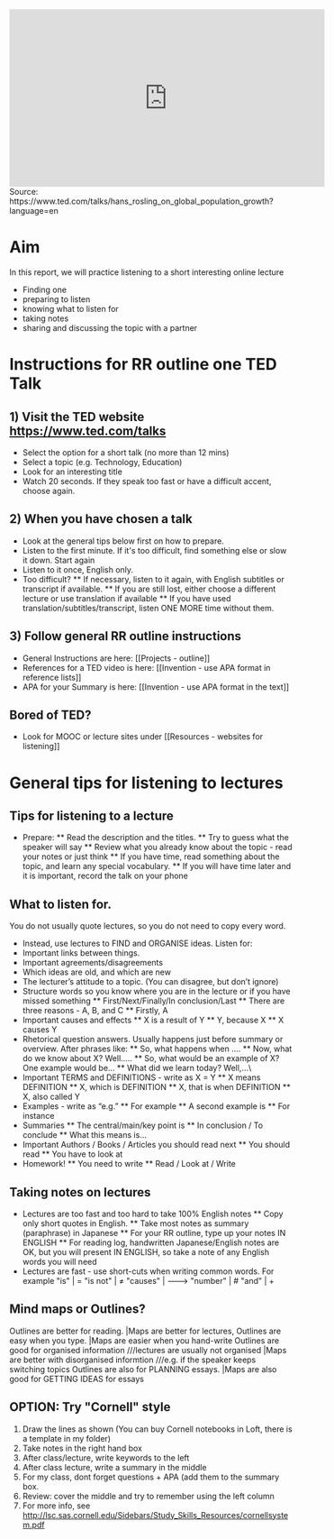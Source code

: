 <iframe src="https://embed-ssl.ted.com/talks/lang/en/hans_rosling_on_global_population_growth.html" width="560" height="315" frameborder="0" scrolling="no" webkitAllowFullScreen mozallowfullscreen allowFullScreen></iframe>
Source: https://www.ted.com/talks/hans_rosling_on_global_population_growth?language=en

# Aim
In this report, we will practice listening to a short interesting online lecture
* Finding one
* preparing to listen
* knowing what to listen for
* taking notes
* sharing and discussing the topic with a partner



# Instructions for RR outline one TED Talk
## 1) Visit the TED website https://www.ted.com/talks
* Select the option for a short talk (no more than 12 mins)
* Select a topic (e.g. Technology, Education)
* Look for an interesting title
* Watch 20 seconds. If they speak too fast or have a difficult accent, choose again.

## 2) When you have chosen a talk
* Look at the general tips below first on how to prepare.
* Listen to the first minute. If it's too difficult, find something else or slow it down. Start again
* Listen to it once, English only.
* Too difficult?
** If necessary, listen to it again, with English subtitles or transcript if available.
** If you are still lost, either choose a different lecture or use translation if available
** If you have used translation/subtitles/transcript, listen ONE MORE time without them.

## 3) Follow general RR outline instructions
* General Instructions are here: [[Projects - outline]]
* References for a TED video is here: [[Invention - use APA format in reference lists]]
* APA for your Summary is here: [[Invention - use APA format in the text]]

## Bored of TED?
* Look for MOOC or lecture sites under [[Resources - websites for listening]]


# General tips for listening to lectures
## Tips for listening to a lecture
* Prepare:
** Read the description and the titles.
** Try to guess what the speaker will say
** Review what you already know about the topic - read your notes or just think
** If you have time, read something about the topic, and learn any special vocabulary.
** If you will have time later and it is important, record the talk on your phone


## What to listen for.
You do not usually quote lectures, so you do not need to copy every word.
* Instead, use lectures to FIND and ORGANISE ideas. Listen for:
* Important links between things.
* Important agreements/disagreements
* Which ideas are old, and which are new
* The lecturer’s attitude to a topic.  (You can disagree, but don’t ignore)
* Structure words so you know where you are in the lecture or if you have missed something
** First/Next/Finally/In conclusion/Last
** There are three reasons - A, B, and C
** Firstly, A
* Important causes and effects
** X is a result of Y
** Y, because X
** X causes Y
* Rhetorical question answers. Usually happens just before summary or overview. After phrases like:
** So, what happens when ....
** Now, what do we know about X?  Well.....
** So, what would be an example of X?  One example would be...
** What did we learn today? Well,...\
* Important TERMS and DEFINITIONS - write as X = Y
** X means DEFINITION
** X, which is DEFINITION
** X, that is when DEFINITION
** X, also called Y
* Examples - write as “e.g.”
** For example
** A second example is
** For instance
* Summaries
** 	The central/main/key point is
** 	In conclusion / To conclude
** 	What this means is...
* Important Authors / Books / Articles you should read next
** You should read
** You have to look at
* Homework!
** You need to write
** Read / Look at / Write

## Taking notes on lectures
* Lectures are too fast and too hard to take 100% English notes
** Copy only short quotes in English.
** Take most notes as summary (paraphrase) in Japanese
** For your RR outline, type up your notes IN ENGLISH
** For reading log, handwritten Japanese/English notes are OK, but you will present IN ENGLISH, so take a note of any English words you will need
* Lectures are fast - use short-cuts when writing common words. For example
	"is" 		|	=
	"is not"	|	≠
	"causes"	|	--->
	"number"	|	# 
	"and"		|	+ 

## Mind maps or Outlines?
Outlines are better for reading.	|Maps are better for lectures,
Outlines are easy when you type.	|Maps are easier when you hand-write
Outlines are good for organised information ///lectures are usually not organised |Maps are better with disorganised informtion ///e.g. if the speaker keeps switching topics
Outlines are also for PLANNING essays.	|Maps are also good for GETTING IDEAS for essays

## OPTION: Try "Cornell" style
1) Draw the lines as shown (You can buy Cornell notebooks in Loft, there is a template in my folder)
2) Take notes in the right hand box
3) After class/lecture, write keywords to the left
4) After class lecture, write a summary in the middle
5) For my class, dont forget questions +  APA (add them to the summary box.
6) Review: cover the middle and try to remember using the left column
7) For more info, see http://lsc.sas.cornell.edu/Sidebars/Study_Skills_Resources/cornellsystem.pdf

